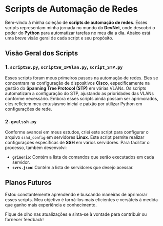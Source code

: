 # Scripts de Automação de Redes

Bem-vindo à minha coleção de **scripts de automação de redes**. Esses scripts representam minha jornada no mundo do **DevNet**, onde descobri o poder do **Python** para automatizar tarefas no meu dia a dia. Abaixo está uma breve visão geral de cada script e seu propósito.

## Visão Geral dos Scripts

### 1. **`scriptSW.py`, `scriptSW_IPVlan.py`, `script_STP.py`**
Esses scripts foram meus primeiros passos na automação de redes. Eles se concentram na configuração de dispositivos **Cisco**, especificamente na gestão do **Spanning Tree Protocol (STP)** em várias VLANs. Os scripts automatizam a configuração do STP, ajustando as prioridades das VLANs conforme necessário. Embora esses scripts ainda possam ser aprimorados, eles refletem meu entusiasmo inicial e paixão por utilizar Python em configurações de rede.

### 2. **`gvulssh.py`**
Conforme avancei em meus estudos, criei este script para configurar o arquivo `sshd_config` em servidores **Linux**. Este script permite realizar configurações específicas de **SSH** em vários servidores. Para facilitar o processo, também desenvolvi:

- **`grimorio`**: Contém a lista de comandos que serão executados em cada servidor.
- **`svrs.json`**: Contém a lista de servidores que desejo acessar.

## Planos Futuros
Estou constantemente aprendendo e buscando maneiras de aprimorar esses scripts. Meu objetivo é torná-los mais eficientes e versáteis à medida que ganho mais experiência e conhecimento.

Fique de olho nas atualizações e sinta-se à vontade para contribuir ou fornecer feedback!

